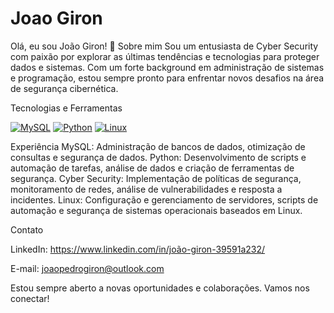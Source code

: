 # Joao Giron
Olá, eu sou João Giron! 👋
Sobre mim
Sou um entusiasta de Cyber Security com paixão por explorar as últimas tendências e tecnologias para proteger dados e sistemas. Com um forte background em administração de sistemas e programação, estou sempre pronto para enfrentar novos desafios na área de segurança cibernética.

Tecnologias e Ferramentas

[![MySQL](https://img.shields.io/badge/MySQL-4479A1?style=flat&logo=mysql&logoColor=white)](https://www.mysql.com/)
[![Python](https://img.shields.io/badge/Python-3776AB?style=flat&logo=python&logoColor=white)](https://www.python.org/)
[![Linux](https://img.shields.io/badge/Linux-FCC624?style=flat&logo=linux&logoColor=black)](https://www.linux.org/)

Experiência
MySQL: Administração de bancos de dados, otimização de consultas e segurança de dados.
Python: Desenvolvimento de scripts e automação de tarefas, análise de dados e criação de ferramentas de segurança.
Cyber Security: Implementação de políticas de segurança, monitoramento de redes, análise de vulnerabilidades e resposta a incidentes.
Linux: Configuração e gerenciamento de servidores, scripts de automação e segurança de sistemas operacionais baseados em Linux.

Contato

LinkedIn: https://www.linkedin.com/in/joão-giron-39591a232/

E-mail: joaopedrogiron@outlook.com

Estou sempre aberto a novas oportunidades e colaborações. Vamos nos conectar!
